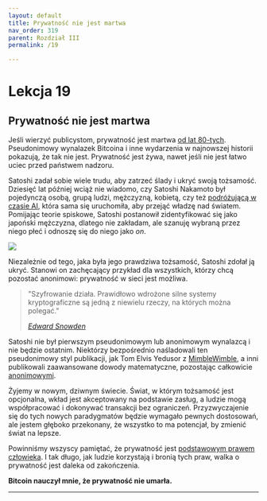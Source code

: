 ```yaml
---
layout: default
title: Prywatność nie jest martwa
nav_order: 319
parent: Rozdział III
permalink: /19

---
```


# Lekcja 19

## Prywatność nie jest martwa

Jeśli wierzyć publicystom, prywatność jest martwa [od lat 80-tych](https://books.google.com/ngrams/graph?content=privacy+is+dead&year_start=1970&year_end=2019&corpus=15&smoothing=3&share=&direct_url=t1%3B%2Cprivacy%20is%20dead%3B%2Cc0). Pseudonimowy wynalazek Bitcoina i inne wydarzenia w najnowszej historii pokazują, że tak nie jest. Prywatność jest żywa, nawet jeśli nie jest łatwo uciec przed państwem nadzoru.

Satoshi zadał sobie wiele trudu, aby zatrzeć ślady i ukryć swoją tożsamość. Dziesięć lat później wciąż nie wiadomo, czy Satoshi Nakamoto był pojedynczą osobą, grupą ludzi, mężczyzną, kobietą, czy też [podróżującą w czasie AI](https://blockchain24-7.com/is-crypto-creator-a-time-travelling-ai/), która sama się uruchomiła, aby przejąć władzę nad światem. Pomijając teorie spiskowe, Satoshi postanowił zidentyfikować się jako japoński mężczyzna, dlatego nie zakładam, ale szanuję wybraną przez niego płeć i odnoszę się do niego jako *on*.

![](https://21lessons.com/assets/images/nope.png)

Niezależnie od tego, jaka była jego prawdziwa tożsamość, Satoshi zdołał ją ukryć. Stanowi on zachęcający przykład dla wszystkich, którzy chcą pozostać anonimowi: prywatność w sieci jest możliwa.

> "Szyfrowanie działa. Prawidłowo wdrożone silne systemy kryptograficzne są jedną z niewielu rzeczy, na których można polegać."
> 
> *[Edward Snowden](https://www.theguardian.com/world/2013/jun/17/edward-snowden-nsa-files-whistleblower)*

Satoshi nie był pierwszym pseudonimowym lub anonimowym wynalazcą i nie będzie ostatnim. Niektórzy bezpośrednio naśladowali ten pseudonimowy styl publikacji, jak Tom Elvis Yedusor z [MimbleWimble](https://github.com/mimblewimble/docs/wiki/MimbleWimble-Origin), a inni publikowali zaawansowane dowody matematyczne, pozostając całkowicie [anonimowymi](https://oeis.org/A180632/a180632.pdf).

Żyjemy w nowym, dziwnym świecie. Świat, w którym tożsamość jest opcjonalna, wkład jest akceptowany na podstawie zasług, a ludzie mogą współpracować i dokonywać transakcji bez ograniczeń. Przyzwyczajenie się do tych nowych paradygmatów będzie wymagało pewnych dostosowań, ale jestem głęboko przekonany, że wszystko to ma potencjał, by zmienić świat na lepsze.

Powinniśmy wszyscy pamiętać, że prywatność jest [podstawowym prawem człowieka](https://www.un.org/en/about-us/universal-declaration-of-human-rights). I tak długo, jak ludzie korzystają i bronią tych praw, walka o prywatność jest daleka od zakończenia.

**Bitcoin nauczył mnie, że prywatność nie umarła.**

---